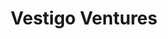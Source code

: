 ---
layout: firm_page
title: "Vestigo Ventures"
id: "vestigoventures.com"
permalink: "/vestigoventuresvestigoventures.com/"
website: "https://www.vestigoventures.com"
offices: "Cambridge (United States)"
investment_stages: "Seed, Series A"
portfolio_companies: "Talli Digital Payments, Roots, Hatz AI, Cork, Clerkie, Aeqium, Knowbl, Calculum, FinQore"
portfolio_link: "https://www.vestigoventures.com/#portfolio"
investment_markets: "FinTech"
founded_year: "2016"
description: "Vestigo Ventures focuses on discovering and funding technology solutions for the financial services industry. They prioritize data-driven analysis and empower their portfolio companies with network and insights. The firm targets seed and Series A investments."
linkedin: "https://www.linkedin.com/company/vestigo-ventures"
twitter: "https://twitter.com/VestigoVentures"
instagram: ""
team_page: "https://www.vestigoventures.com/#team"
investor_type: "Venture Capital"
crunchbase: "https://www.crunchbase.com/organization/vestigo-ventures"
pitchbook: "https://pitchbook.com/profiles/investor/152499-61"

# SEO Optimization
meta_title: "Vestigo Ventures - VC Firm - projectstartups.com"
meta_description: "Vestigo Ventures, Vestigo Ventures focuses on discovering and funding technology solutions for the financial services industry. They prioritize data-driven analysis and..."
meta_keywords: "Vestigo Ventures, FinTech, VC firm, venture capital, startup investor, projectstartups.com"
canonical_url: "https://vc.projectstartups.com/vestigoventuresvestigoventures.com/"
---